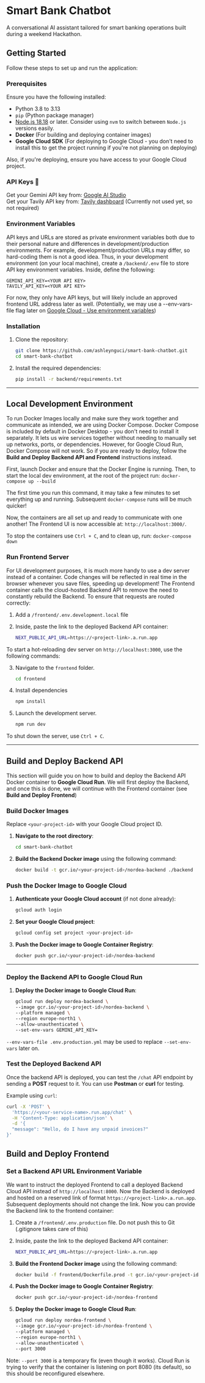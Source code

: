 # Smart Bank Chatbot
A conversational AI assistant tailored for smart banking operations built during a weekend Hackathon.

## Getting Started
Follow these steps to set up and run the application:

### Prerequisites
Ensure you have the following installed:
- Python 3.8 to 3.13
- `pip` (Python package manager)
- [Node.js 18.18](https://nodejs.org/en) or later. Consider using `nvm` to switch between `Node.js` versions easily.
- **Docker** (For building and deploying container images)
- **Google Cloud SDK** (For deploying to Google Cloud - you don't need to install this to get the project running if you're not planning on deploying)

Also, if you're deploying, ensure you have access to your Google Cloud project.

### API Keys 🔑 
Get your Gemini API key from: [Google AI Studio](https://aistudio.google.com/app/apikey)  
Get your Tavily API key from: [Tavily dashboard](https://app.tavily.com/home) (Currently not used yet, so not required)

### Environment Variables
API keys and URLs are stored as private environment variables both due to their personal nature and differences in development/production environments.
For example, development/production URLs may differ, so hard-coding them is not a good idea.
Thus, in your development environment (on your local machine), create a `/backend/.env` file to store API key environment variables.
Inside, define the following:
```
GEMINI_API_KEY=<YOUR API KEY>
TAVILY_API_KEY=<YOUR API KEY>
```
For now, they only have API keys, but will likely include an approved frontend URL address later as well.
(Potentially, we may use a --env-vars-file flag later on [Google Cloud - Use environment variables](https://cloud.google.com/workflows/docs/use-environment-variables)) 

### Installation

1. Clone the repository:
    ```bash
    git clone https://github.com/ashleynguci/smart-bank-chatbot.git
    cd smart-bank-chatbot
    ```

2. Install the required dependencies:
    ```bash
    pip install -r backend/requirements.txt
    ```

---

## Local Development Environment
To run Docker Images locally and make sure they work together and communicate as intended, we are using Docker Compose.
Docker Compose is included by default in Docker Desktop - you don't need to install it separately.
It lets us wire services together without needing to manually set up networks, ports, or dependencies.
However, for Google Cloud Run, Docker Compose will not work. 
So if you are ready to deploy, follow the **Build and Deploy Backend API and Frontend** instructions instead.

First, launch Docker and ensure that the Docker Engine is running. Then, to start the local dev environment, at the root of the project run:
    ```
    docker-compose up --build
    ```

The first time you run this command, it may take a few minutes to set everything up and running. Subsequent `docker-compose` runs will be much quicker!

Now, the containers are all set up and ready to communicate with one another!
The Frontend UI is now accessible at: `http://localhost:3000/`.

To stop the containers use `Ctrl + C`, and to clean up, run:
    ```
    docker-compose down
    ```

### Run Frontend Server
For UI development purposes, it is much more handy to use a dev server instead of a container.
Code changes will be reflected in real time in the browser whenever you save files, speeding up development!
The Frontend container calls the cloud-hosted Backend API to remove the need to constantly rebuild the Backend.
To ensure that requests are routed correctly:

1. Add a `/frontend/.env.development.local` file

2. Inside, paste the link to the deployed Backend API container:
    ```bash
    NEXT_PUBLIC_API_URL=https://<project-link>.a.run.app
    ```

To start a hot-reloading dev server on `http://localhost:3000`, use the following commands:

3. Navigate to the `frontend` folder.
    ```bash
    cd frontend
    ```

4. Install dependencies
    ```bash
    npm install
    ```

5. Launch the development server.
    ```bash
    npm run dev
    ```

To shut down the server, use `Ctrl + C`.

---

## Build and Deploy Backend API

This section will guide you on how to build and deploy the Backend API Docker container to **Google Cloud Run**.
We will first deploy the Backend, and once this is done, we will continue with the Frontend container (see **Build and Deploy Frontend**)

### Build Docker Images

Replace `<your-project-id>` with your Google Cloud project ID.

1. **Navigate to the root directory**:
    ```bash
    cd smart-bank-chatbot
    ```

2. **Build the Backend Docker image** using the following command:
    ```bash
    docker build -t gcr.io/<your-project-id>/nordea-backend ./backend
    ```

### Push the Docker Image to Google Cloud

1. **Authenticate your Google Cloud account** (if not done already):
    ```bash
    gcloud auth login
    ```

2. **Set your Google Cloud project**:
    ```bash
    gcloud config set project <your-project-id>
    ```

3. **Push the Docker image to Google Container Registry**:
    ```bash
    docker push gcr.io/<your-project-id>/nordea-backend
    ```

---

### Deploy the Backend API to Google Cloud Run

1. **Deploy the Docker image to Google Cloud Run**:
    ```bash
    gcloud run deploy nordea-backend \
    --image gcr.io/<your-project-id>/nordea-backend \
    --platform managed \
    --region europe-north1 \
    --allow-unauthenticated \
    --set-env-vars GEMINI_API_KEY=
    ```

`--env-vars-file .env.production.yml` may be used to replace `--set-env-vars` later on.

### Test the Deployed Backend API

Once the backend API is deployed, you can test the `/chat` API endpoint by sending a **POST** request to it. You can use **Postman** or **curl** for testing.

Example using `curl`:
```bash
curl -X 'POST' \
  'https://<your-service-name>.run.app/chat' \
  -H 'Content-Type: application/json' \
  -d '{
  "message": "Hello, do I have any unpaid invoices?"
}'
```

## Build and Deploy Frontend

### Set a Backend API URL Environment Variable
We want to instruct the deployed Frontend to call a deployed Backend Cloud API instead of `http://localhost:8000`.
Now the Backend is deployed and hosted on a reserved link of format `https://<project-link>.a.run.app`. 
Subsequent deployments should not change the link.
Now you can provide the Backend link to the frontend container:

1. Create a `/frontend/.env.production` file. Do not push this to Git (.gitignore takes care of this)

2. Inside, paste the link to the deployed Backend API container:
    ```bash
    NEXT_PUBLIC_API_URL=https://<project-link>.a.run.app
    ```

3. **Build the Frontend Docker image** using the following command:
    ```bash
    docker build -f frontend/Dockerfile.prod -t gcr.io/<your-project-id>/nordea-frontend ./frontend
    ```

4. **Push the Docker image to Google Container Registry**:
    ```bash
    docker push gcr.io/<your-project-id>/nordea-frontend
    ```

5. **Deploy the Docker image to Google Cloud Run**:
    ```bash
    gcloud run deploy nordea-frontend \
    --image gcr.io/<your-project-id>/nordea-frontend \
    --platform managed \
    --region europe-north1 \
    --allow-unauthenticated \
    --port 3000
    ```

Note: `--port 3000` is a temporary fix (even though it works). Cloud Run is trying to verify that the container is listening on port 8080 (its default), so this should be reconfigured elsewhere.